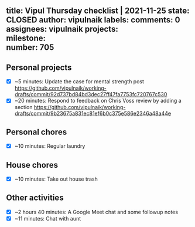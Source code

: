 title:	Vipul Thursday checklist | 2021-11-25
state:	CLOSED
author:	vipulnaik
labels:	
comments:	0
assignees:	vipulnaik
projects:	
milestone:	
number:	705
--
## Personal projects

- [x] ~5 minutes: Update the case for mental strength post https://github.com/vipulnaik/working-drafts/commit/92d737bd84bd3dec27ff47fa7753fc720767c530
- [x] ~20 minutes: Respond to feedback on Chris Voss review by adding a section https://github.com/vipulnaik/working-drafts/commit/9b23675a831ec81ef6b0c375e586e2346a48a44e 

## Personal chores

- [x] ~10 minutes: Regular laundry

## House chores

- [x] ~10 minutes: Take out house trash

## Other activities

- [x] ~2 hours 40 minutes: A Google Meet chat and some followup notes
- [x] ~11 minutes: Chat with aunt 
